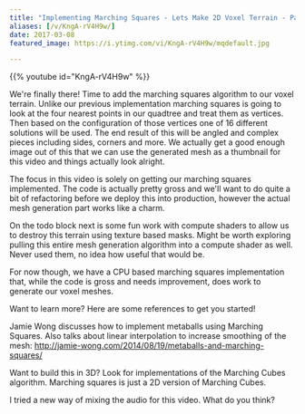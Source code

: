 ```yaml
---
title: "Implementing Marching Squares - Lets Make 2D Voxel Terrain - Part 11"
aliases: [/v/KngA-rV4H9w/]
date: 2017-03-08
featured_image: https://i.ytimg.com/vi/KngA-rV4H9w/mqdefault.jpg

---
```


{{% youtube id="KngA-rV4H9w" %}}

We're finally there! Time to add the marching squares algorithm to our voxel terrain. Unlike our previous implementation marching squares is going to look at the four nearest points in our quadtree and treat them as vertices. Then based on the configuration of those vertices one of 16 different solutions will be used. The end result of this will be angled and complex pieces including sides, corners and more. We actually get a good enough image out of this that we can use the generated mesh as a thumbnail for this video and things actually look alright.

The focus in this video is solely on getting our marching squares implemented. The code is actually pretty gross and we'll want to do quite a bit of refactoring before we deploy this into production, however the actual mesh generation part works like a charm.

On the todo block next is some fun work with compute shaders to allow us to destroy this terrain using texture based masks. Might be worth exploring pulling this entire mesh generation algorithm into a compute shader as well. Never used them, no idea how useful that would be.

For now though, we have a CPU based marching squares implementation that, while the code is gross and needs improvement, does work to generate our voxel meshes.


Want to learn more? Here are some references to get you started!

Jamie Wong discusses how to implement metaballs using Marching Squares. Also talks about linear interpolation to increase smoothing of the mesh: http://jamie-wong.com/2014/08/19/metaballs-and-marching-squares/

Want to build this in 3D? Look for implementations of the Marching Cubes algorithm. Marching squares is just a 2D version of Marching Cubes.


I tried a new way of mixing the audio for this video. What do you think?